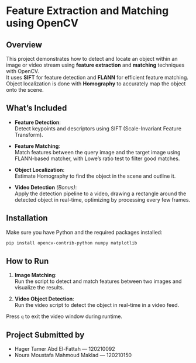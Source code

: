 # Feature Extraction and Matching using OpenCV

## Overview
This project demonstrates how to detect and locate an object within an image or video stream using **feature extraction** and **matching** techniques with OpenCV.  
It uses **SIFT** for feature detection and **FLANN** for efficient feature matching. Object localization is done with **Homography** to accurately map the object onto the scene.

## What’s Included
- **Feature Detection**:  
  Detect keypoints and descriptors using SIFT (Scale-Invariant Feature Transform).
  
- **Feature Matching**:  
  Match features between the query image and the target image using FLANN-based matcher, with Lowe’s ratio test to filter good matches.

- **Object Localization**:  
  Estimate Homography to find the object in the scene and outline it.

- **Video Detection** *(Bonus)*:  
  Apply the detection pipeline to a video, drawing a rectangle around the detected object in real-time, optimizing by processing every few frames.

## Installation
Make sure you have Python and the required packages installed:
```bash
pip install opencv-contrib-python numpy matplotlib
```

## How to Run
1. **Image Matching**:  
   Run the script to detect and match features between two images and visualize the results.

2. **Video Object Detection**:  
   Run the video script to detect the object in real-time in a video feed.

Press `q` to exit the video window during runtime.

## Project Submitted by
- Hager Tamer Abd El-Fattah — 120210092  
- Noura Moustafa Mahmoud Maklad — 120210150

